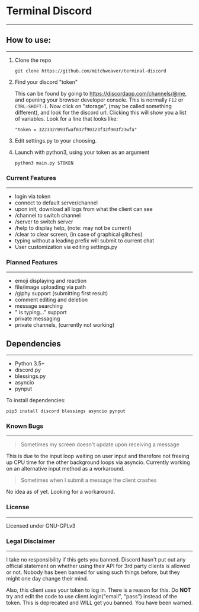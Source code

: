 # Terminal Discord
--------------------


## How to use:
-------------------------

1. Clone the repo
    
    `git clone https://github.com/mitchweaver/terminal-discord`
    
2. Find your discord "token"
   
    This can be found by going to https://discordapp.com/channels/@me,
    and opening your browser developer console. This is normally `F12` or
    `CTRL-SHIFT-I`. Now click on "storage", (may be called something different),
    and look for the discord url. Clicking this will show you a list of
    variables. Look for a line that looks like:
    
    `"token = 322332r093fwaf032f90323f32f903f23wfa"`

3. Edit settings.py to your choosing.

4. Launch with python3, using your token as an argument

    `python3 main.py $TOKEN`


### Current Features
--------------------------

* login via token
* connect to default server/channel
* upon init, download all logs from what the client can see
* /channel to switch channel
* /server to switch server
* /help to display help, (note: may not be current)
* /clear to clear screen, (in case of graphical glitches)
* typing without a leading prefix will submit to current chat
* User customization via editing settings.py

### Planned Features
---------------------------

* emoji displaying and reaction
* file/image uploading via path
* /giphy support (submitting first result)
* comment editing and deletion
* message searching
* "<USER> is typing..." support
* private messaging
* private channels, (currently not working)

## Dependencies
------------------------

* Python 3.5+
* discord.py
* blessings.py
* asyncio
* pynput

To install dependencies:

    pip3 install discord blessings asyncio pynput


### Known Bugs
--------------------------

> Sometimes my screen doesn't update upon receiving a message

This is due to the input loop waiting on user input and therefore not
freeing up CPU time for the other background loops via asyncio. 
Currently working on an alternative input method as a workaround.

> Sometimes when I submit a message the client crashes

No idea as of yet. Looking for a workaround.

### License
-------------------------------

Licensed under GNU-GPLv3


### Legal Disclaimer
--------------------------------

I take no responsibility if this gets you banned. Discord hasn't put out
any official statement on whether using their API for 3rd party clients
is allowed or not. Nobody has been banned for using such things before,
but they might one day change their mind.

Also, this client uses your token to log in. There is a reason for this.
Do **NOT** try and edit the code to use client.login("email", "pass") instead
of the token. This is deprecated and WILL get you banned. You have been warned.
